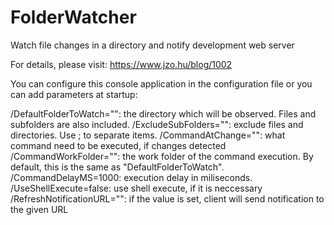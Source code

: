 # FolderWatcher
Watch file changes in a directory and notify development web server

For details, please visit: https://www.jzo.hu/blog/1002


You can configure this console application in the configuration file or you can add parameters at startup:

/DefaultFolderToWatch="": the directory which will be observed. Files and subfolders are also included.
/ExcludeSubFolders="": exclude files and directories. Use ; to separate items.
/CommandAtChange="": what command need to be executed, if changes detected
/CommandWorkFolder="": the work folder of the command execution. By default, this is the same as "DefaultFolderToWatch".
/CommandDelayMS=1000: execution delay in miliseconds.
/UseShellExecute=false: use shell execute, if it is neccessary
/RefreshNotificationURL="": if the value is set, client will send notification to the given URL
